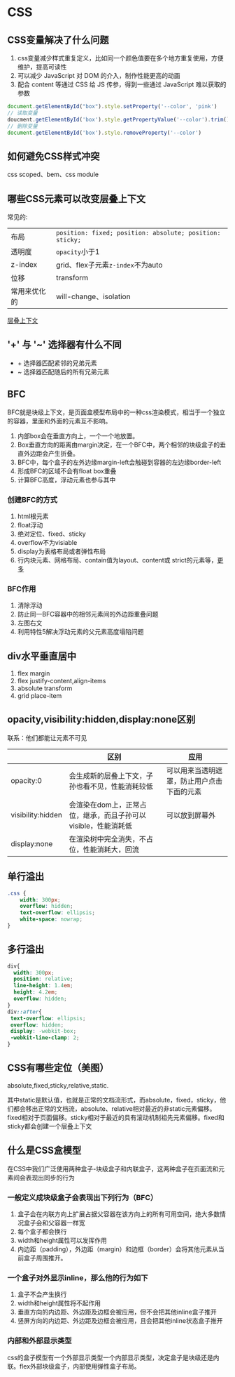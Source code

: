 # CSS

## CSS变量解决了什么问题

1. css变量减少样式重复定义，比如同一个颜色值要在多个地方重复使用，方便维护，提高可读性  
2. 可以减少 JavaScript 对 DOM 的介入，制作性能更高的动画  
3. 配合 content 等通过 CSS 给 JS 传参，得到一些通过 JavaScript 难以获取的参数  

```js
document.getElementById("box").style.setProperty('--color', 'pink')
// 读取变量
doucment.getElementById('box').style.getPropertyValue('--color').trim() //pink
// 删除变量
document.getElementById('box').style.removeProperty('--color')
```

## 如何避免CSS样式冲突

css scoped、bem、css module

## 哪些CSS元素可以改变层叠上下文

常见的:

|||
|--|--|
|布局|`position: fixed; position: absolute; position: sticky;`|
|透明度|`opacity`小于1|
|z-index|grid、flex子元素`z-index`不为auto|
|位移|transform|
|常用来优化的|will-change、isolation|

[层叠上下文](https://developer.mozilla.org/zh-CN/docs/Web/CSS/CSS_positioned_layout/Understanding_z-index/Stacking_context)

## '+' 与 '~' 选择器有什么不同

+ \+ 选择器匹配紧邻的兄弟元素
+ ~ 选择器匹配随后的所有兄弟元素

## BFC

BFC就是块级上下文，是页面盒模型布局中的一种css渲染模式，相当于一个独立的容器，里面和外面的元素互不影响。

1. 内部box会在垂直方向上，一个一个地放置。
2. Box垂直方向的距离由margin决定，在一个BFC中，两个相邻的块级盒子的垂直外边距会产生折叠。
3. BFC中，每个盒子的左外边缘margin-left会触碰到容器的左边缘border-left
4. 形成BFC的区域不会有float box重叠
5. 计算BFC高度，浮动元素也参与其中

### 创建BFC的方式

1. html根元素
2. float浮动
3. 绝对定位、fixed、sticky
4. overflow不为visiable
5. display为表格布局或者弹性布局
6. 行内块元素、网格布局、contain值为layout、content或 strict的元素等，[更多](https://developer.mozilla.org/zh-CN/docs/Web/Guide/CSS/Block_formatting_context)

### BFC作用

1. 清除浮动
2. 防止同一BFC容器中的相邻元素间的外边距重叠问题
3. 左图右文
4. 利用特性5解决浮动元素的父元素高度塌陷问题

## div水平垂直居中

1. flex margin
2. flex justify-content,align-items
3. absolute transform
4. grid place-item

## opacity,visibility:hidden,display:none区别

联系：他们都能让元素不可见

||区别|应用|
|-|--|-|
|opacity:0|会生成新的层叠上下文，子孙也看不见，性能消耗较低|可以用来当透明遮罩，防止用户点击下面的元素|
|visibility:hidden|会渲染在dom上，正常占位，继承，而且子孙可以visible，性能消耗低|可以放到屏幕外|
|display:none|在渲染树中完全消失，不占位，性能消耗大，回流||

## 单行溢出

```css
.css {
    width: 300px;
    overflow: hidden;
    text-overflow: ellipsis;
    white-space: nowrap;
}
```

## 多行溢出

```css
div{
  width: 300px;
  position: relative;
  line-height: 1.4em;
  height: 4.2em;
  overflow: hidden;
}
div::after{
 text-overflow: ellipsis; 
 overflow: hidden; 
 display: -webkit-box; 
 -webkit-line-clamp: 2; 
}
```

## CSS有哪些定位（美图）

absolute,fixed,sticky,relative,static.

其中static是默认值，也就是正常的文档流形式，而absolute，fixed，sticky，他们都会移出正常的文档流，absolute、relative相对最近的非static元素偏移。fixed相对于页面偏移。sticky相对于最近的具有滚动机制祖先元素偏移。fixed和sticky都会创建一个层叠上下文

## 什么是CSS盒模型

在CSS中我们广泛使用两种盒子-块级盒子和内联盒子，这两种盒子在页面流和元素间会表现出同步的行为

### 一般定义成块级盒子会表现出下列行为（BFC）

1. 盒子会在内联方向上扩展占据父容器在该方向上的所有可用空间，绝大多数情况盒子会和父容器一样宽
2. 每个盒子都会换行
3. width和height属性可以发挥作用
4. 内边距（padding），外边距（margin）和边框（border）会将其他元素从当前盒子周围推开。

### 一个盒子对外显示inline，那么他的行为如下

1. 盒子不会产生换行
2. width和height属性将不起作用
3. 垂直方向的内边距、外边距及边框会被应用，但不会把其他inline盒子推开
4. 竖屏方向的内边距、外边距及边框会被应用，且会把其他inline状态盒子推开

### 内部和外部显示类型

css的盒子模型有一个外部显示类型一个内部显示类型，决定盒子是块级还是内联。flex外部块级盒子，内部使用弹性盒子布局。
